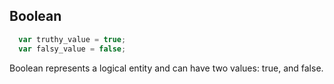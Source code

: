 ## Boolean

```js
  var truthy_value = true;
  var falsy_value = false;
```

Boolean represents a logical entity and can have two values: true, and false.